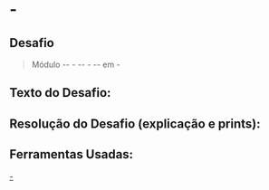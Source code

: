 ﻿# **-**

## **Desafio**

> Módulo -- - -- - -- em -

## **Texto do Desafio:**

> 

## **Resolução do Desafio (explicação e prints):**



## **Ferramentas Usadas:**

[-](-)